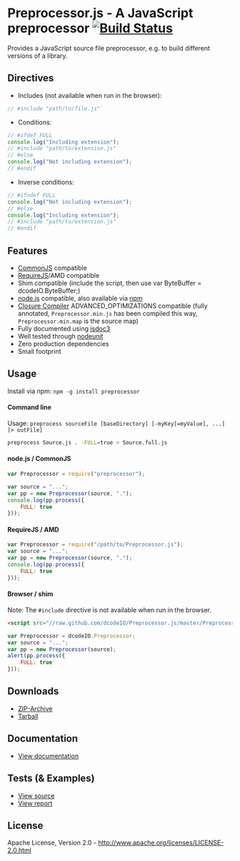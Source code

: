 Preprocessor.js - A JavaScript preprocessor [![Build Status](https://travis-ci.org/dcodeIO/Preprocessor.js.png?branch=master)](https://travis-ci.org/dcodeIO/Preprocessor.js)
==========================================
Provides a JavaScript source file preprocessor, e.g. to build different versions of a library.

Directives
----------
* Includes (not available when run in the browser):

 ```javascript
 // #include "path/to/file.js"`
 ```
 
* Conditions:

 ```javascript
 // #ifdef FULL
 console.log("Including extension");
 // #include "path/to/extension.js"
 // #else
 console.log("Not including extension");
 // #endif
 ```

* Inverse conditions:

 ```javascript
 // #ifndef FULL
 console.log("Not including extension");
 // #else
 console.log("Including extension");
 // #include "path/to/extension.js"
 // #endif
 ```
 
Features
--------
* [CommonJS](http://www.commonjs.org/) compatible
* [RequireJS](http://requirejs.org/)/AMD compatible
* Shim compatible (include the script, then use var ByteBuffer = dcodeIO.ByteBuffer;)
* [node.js](http://nodejs.org) compatible, also available via [npm](https://npmjs.org/package/preprocessor)
* [Closure Compiler](https://developers.google.com/closure/compiler/) ADVANCED_OPTIMIZATIONS compatible (fully annotated,
`Preprocessor.min.js` has been compiled this way, `Preprocessor.min.map` is the source map)
* Fully documented using [jsdoc3](https://github.com/jsdoc3/jsdoc)
* Well tested through [nodeunit](https://github.com/caolan/nodeunit)
* Zero production dependencies
* Small footprint

Usage
-----
Install via npm: `npm -g install preprocessor`

#### Command line ####

Usage: `preprocess sourceFile [baseDirectory] [-myKey[=myValue], ...] [> outFile]`

```bash
preprocess Source.js . -FULL=true > Source.full.js
```

#### node.js / CommonJS ####

```javascript
var Preprocessor = require("preprocessor");

var source = "...";
var pp = new Preprocessor(source, ".");
console.log(pp.process({
    FULL: true
}));
```

#### RequireJS / AMD ####

```javascript
var Preprocessor = require("/path/to/Preprocessor.js");
var source = "...";
var pp = new Preprocessor(source, ".");
console.log(pp.process({
    FULL: true
}));
```

#### Browser / shim ####
Note: The `#include` directive is not available when run in the browser.

```html
<script src="//raw.github.com/dcodeIO/Preprocessor.js/master/Preprocessor.min.js"></script>
```

```javascript
var Preprocessor = dcodeIO.Preprocessor;
var source = "...";
var pp = new Preprocessor(source);
alert(pp.process({
    FULL: true
}));
```

Downloads
---------
* [ZIP-Archive](https://github.com/dcodeIO/Preprocessor.js/archive/master.zip)
* [Tarball](https://github.com/dcodeIO/Preprocessor.js/tarball/master)

Documentation
-------------
* [View documentation](http://htmlpreview.github.com/?http://github.com/dcodeIO/Preprocessor.js/master/docs/Preprocessor.html)

Tests (& Examples)
------------------
* [View source](https://github.com/dcodeIO/Preprocessor.js/blob/master/tests/suite.js)
* [View report](https://travis-ci.org/dcodeIO/Preprocessor.js)

License
-------
Apache License, Version 2.0 - http://www.apache.org/licenses/LICENSE-2.0.html
